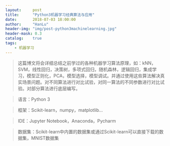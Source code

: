 ```yaml
---
layout:     post
title:      "Python3机器学习经典算法与应用"
date:       2018-07-03 18:00:00
author:     "HanLu"
header-img: "img/post-python3machinelearning.jpg"
header-mask: 0.3
catalog:    true
tags:
    - 机器学习
---
```


> 这篇博文将会详细总结之前学过的各种机器学习算法原理，如：kNN，SVM，线性回归，决策树，多项式回归，随机森林，逻辑回归，集成学习，模型正则化，PCA，模型选择，模型调试。并通过使用这些算法解决真实场景问题。对不同算法进行对比试验，对同一算法的不同参数进行对比试验。对部分算法进行底层编写。

> 语言：Python 3

> 框架：Scikit-learn，numpy，matplotlib...

> IDE：Jupyter Notebook，Anaconda，Pycharm

> 数据集：Scikit-learn中内置的数据集或通过Scikit-learn可以直接下载的数据集，MNIST数据集






